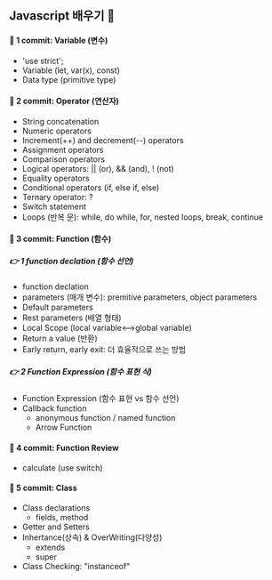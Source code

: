 ## Javascript 배우기 📕

#### 🎉 1 commit: Variable (변수)
- 'use strict';
- Variable (let, var(x), const)
- Data type (primitive type) 

#### 🎉 2 commit: Operator (연산자)
- String concatenation 
- Numeric operators
- Increment(++) and decrement(--) operators
- Assignment operators
- Comparison operators
- Logical operators:  || (or), && (and), ! (not)
- Equality  operators
- Conditional operators (if, else if, else)
- Ternary operator: ? 
- Switch statement
- Loops (반복 문): while, do while, for, nested loops, break, continue

#### 🎉 3 commit: Function (함수)

##### 👉 1 function declation (함수 선언)
- function declation
- parameters (매개 변수): premitive parameters, object parameters
- Default parameters 
- Rest parameters (배열 형태)
- Local Scope (local variable<-->global variable)
- Return a value (반환)
- Early return, early exit: 더 효율적으로 쓰는 방법
##### 👉 2 Function Expression (함수 표현 식)
- Function Expression (함수 표현 vs 함수 선언)
- Callback function
  - anonymous function / named function
  - Arrow Function

#### 🎉 4 commit: Function Review
- calculate (use switch)

#### 🎉 5 commit: Class
- Class declarations
  - fields, method
- Getter and Setters
- Inhertance(상속) & OverWriting(다양성)
  - extends
  - super
- Class Checking: "instanceof"
